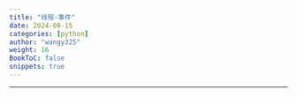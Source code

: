 ```yaml
---
title: "线程-事件"
date: 2024-08-15
categories: [python]
author: "wangy325"
weight: 16
BookToC: false
snippets: true
---
```


---
